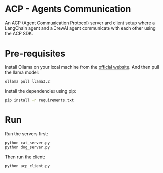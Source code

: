 # ACP - Agents Communication

An ACP (Agent Communication Protocol) server and client setup where a LangChain agent and a CrewAI agent communicate with each other using the ACP SDK.


# Pre-requisites

Install Ollama on your local machine from the [official website](https://ollama.com/). And then pull the llama model:

```bash
ollama pull llama3.2
```

Install the dependencies using pip:

```bash
pip install -r requirements.txt
```

# Run
Run the servers first:

```bash
python cat_server.py
python dog_server.py
```
Then run the client:

```bash
python acp_client.py
```
